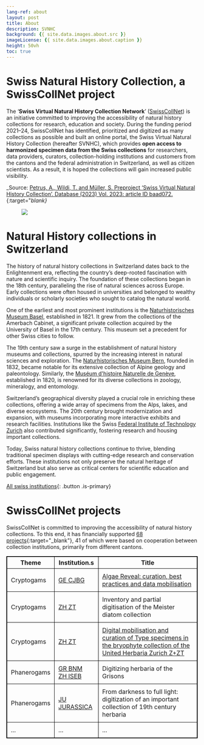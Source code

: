 ```yaml
---
lang-ref: about
layout: post
title: About
description: SVNHC
background: {{ site.data.images.about.src }}
imageLicense: {{ site.data.images.about.caption }}
height: 50vh
toc: true
---
```


# Swiss Natural History Collection, a SwissCollNet project

The ‘**Swiss Virtual Natural History Collection Network**’ ([SwissCollNet](https://swisscollnet.scnat.ch/de)) is an initiative committed to improving the accessibility of natural history collections for research, education and  society. During the funding period 2021–24, SwissCollNet has identified, prioritized and digitized as many collections as possible and built an online portal, the Swiss Virtual Natural History Collection (hereafter SVNHC), which provides **open access to harmonized specimen data from the Swiss collections** for researchers, data providers, curators, collection-holding institutions and customers from the cantons and the federal administration in Switzerland, as well as citizen scientists. As a result, it is hoped the collections will gain increased public visibility.

_Source: [Petrus, A., Wildi, T. and Müller, S. Preproject ‘Swiss Virtual Natural History Collection’. Database (2023) Vol. 2023: article ID baad072.](https://academic.oup.com/database/article/doi/10.1093/database/baad072/7335478?login=true){:target="_blank}_

<figure class="has-text-centered">
	<a href="/data?entity=864884844&filter=eyJtdXN0Ijp7InRheG9uS2V5IjpbNDA5MTE1MF19fQ&view=TABLE">
		<img src="{{ site.data.images.swisscollnet.src }}" />
		<figcaption caption="{{ site.data.images.swisscollnet.caption }}" />
	</a>
</figure>


# Natural History collections in Switzerland

The history of natural history collections in Switzerland dates back to the Enlightenment era, reflecting the country’s deep-rooted fascination with nature and scientific inquiry. The foundation of these collections began in the 18th century, paralleling the rise of natural sciences across Europe. Early collections were often housed in universities and belonged to wealthy individuals or scholarly societies who sought to catalog the natural world.

One of the earliest and most prominent institutions is the [Naturhistorisches Museum Basel](https://www.nmbs.ch/en.html), established in 1821. It grew from the collections of the Amerbach Cabinet, a significant private collection acquired by the University of Basel in the 17th century. This museum set a precedent for other Swiss cities to follow.

The 19th century saw a surge in the establishment of natural history museums and collections, spurred by the increasing interest in natural sciences and exploration. The [Naturhistorisches Museum Bern](https://www.nmbe.ch/en), founded in 1832, became notable for its extensive collection of Alpine geology and paleontology. Similarly, the [Muséum d'histoire Naturelle de Genève](http://institutions.ville-geneve.ch/fr/mhn/), established in 1820, is renowned for its diverse collections in zoology, mineralogy, and entomology.

Switzerland’s geographical diversity played a crucial role in enriching these collections, offering a wide array of specimens from the Alps, lakes, and diverse ecosystems. The 20th century brought modernization and expansion, with museums incorporating more interactive exhibits and research facilities. Institutions like the Swiss [Federal Institute of Technology Zurich](https://ethz.ch/en.html) also contributed significantly, fostering research and housing important collections.

Today, Swiss natural history collections continue to thrive, blending traditional specimen displays with cutting-edge research and conservation efforts. These institutions not only preserve the natural heritage of Switzerland but also serve as critical centers for scientific education and public engagement.

[All swiss institutions](/institution/search){: .button .is-primary}


# SwissCollNet projects

SwissCollNet is committed to improving the accessibility of natural history collections. To this end, it has financially supported [68 projects](https://swisscollnet.scnat.ch/en/running_projects){:target="_blank"}, 41 of which were based on cooperation between collection institutions, primarily from different cantons.

<table style="width: 100%; border-collapse: collapse; border: 1px solid black;">
  <tr>
    <th style="text-align: center; vertical-align: middle; border: 1px solid black; padding: 5px;">Theme</th>
    <th style="text-align: center; vertical-align: middle; border: 1px solid black; padding: 5px;">Institution.s</th>
    <th style="text-align: center; vertical-align: middle; border: 1px solid black; padding: 5px;">Title</th>
  </tr>
  <tr>
    <td style="border: 1px solid black; padding: 10px;">Cryptogams</td>
    <td style="border: 1px solid black; padding: 10px;"><a href="https://www.cjbg.ch/" target="_blank">GE CJBG</a></td>
    <td style="border: 1px solid black; padding: 10px;"><a href="https://www.cjbg.ch/news/decouverte-notre-collection-dalgues" target="_blank">Algae Reveal: curation, best practices and data mobilisation</a></td>
  </tr>
  <tr>
    <td style="border: 1px solid black; padding: 10px;">Cryptogams</td>
    <td style="border: 1px solid black; padding: 10px;"><a href="https://www.herbarien.uzh.ch/en" target="_blank">ZH ZT</a></td>
    <td style="border: 1px solid black; padding: 10px;">Inventory and partial digitisation of the Meister diatom collection</td>
  </tr>
  <tr>
    <td style="border: 1px solid black; padding: 10px;">Cryptogams</td>
    <td style="border: 1px solid black; padding: 10px;"><a href="https://www.herbarien.uzh.ch/en" target="_blank">ZH ZT</a></td>
    <td style="border: 1px solid black; padding: 10px;"><a href="https://www.herbarien.uzh.ch/en/forschung" target="_blank">Digital mobilisation and curation of Type specimens in the bryophyte collection of the United Herbaria Zurich Z+ZT</td>
  </tr>
  <tr>
    <td style="border: 1px solid black; padding: 10px;">Phanerogams</td>
    <td style="border: 1px solid black; padding: 10px;"><a href="https://naturmuseum.gr.ch/de/Seiten/welcome.aspx" target="_blank">GR BNM</a><br> <a href="https://www.systbot.uzh.ch/en" target="_blank">ZH ISEB</a></td>
    <td style="border: 1px solid black; padding: 10px;">Digitizing herbaria of the Grisons</td>
  </tr>
  <tr>
    <td style="border: 1px solid black; padding: 10px;">Phanerogams</td>
    <td style="border: 1px solid black; padding: 10px;"><a href="https://www.jurassica.ch/" target="_blank">JU JURASSICA</a></td>
    <td style="border: 1px solid black; padding: 10px;">From darkness to full light: digitization of an important collection of 19th century herbaria</td>
  </tr>
  <tr>
    <td style="border: 1px solid black; padding: 10px;">...</td>
    <td style="border: 1px solid black; padding: 10px;">...</td>
    <td style="border: 1px solid black; padding: 10px;">...</td>
  </tr>
</table>
